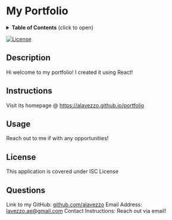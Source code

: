 # My Portfolio

  <details>
<summary><b>Table of Contents</b> (click to open)</summary>
<!-- MarkdownTOC -->

1. [Description:](#description)
1. [Instructions:](#instructions)
1. [Usage:](#usage)


1. [License:](#license)
1. [Questions:](#questions)

<!-- /MarkdownTOC -->
</details>

  [![License](https://img.shields.io/badge/license-ISC-blue)](https://choosealicense.com/licenses/isc/)
  ## Description
  Hi welcome to my portfolio! I created it using React!
  ## Instructions
  Visit its homepage @ https://alavezzo.github.io/portfolio
  ## Usage
  Reach out to me if with any opportunities!
  
  
  ## License 
  This application is covered under ISC License 
  ## Questions 
  Link to my GitHub: [github.com/alavezzo](https://github.com/alavezzo)
  Email Address: lavezzo.ae@gmail.com
  Contact Instructions: Reach out via email!
